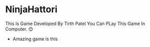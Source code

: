 # NinjaHattori
 This Is Game Developed By Tirth Patel
 You Can PLay This Game In Computer.
 😊
- Amazing game is this
